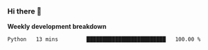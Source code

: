 ### Hi there 👋


**Weekly development breakdown**

<!--START_SECTION:waka-->
```text
Python   13 mins         █████████████████████████   100.00 % 
```
<!--END_SECTION:waka-->
